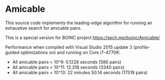 # Amicable
This source code implements the leading-edge algorithm for running an exhaustive search for amicable pairs.

This is a special version for BOINC project https://sech.me/boinc/Amicable/

Performance when compiled with Visual Studio 2015 update 3 (profile-guided optimizations on) and running on Core i7-4770K:

- All amicable pairs < 10^9: 0.1226 seconds (586 pairs)
- All amicable pairs < 10^11: 12.318 seconds (3340 pairs)
- All amicable pairs < 10^13: 22 minutes 50.14 seconds (17519 pairs)
